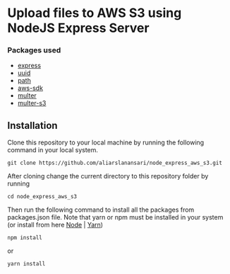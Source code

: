 # Upload files to AWS S3 using NodeJS Express Server

### Packages used

- [express](https://www.npmjs.com/package/express)
- [uuid](https://www.npmjs.com/package/uuid)
- [path](https://www.npmjs.com/package/path)
- [aws-sdk](https://www.npmjs.com/package/aws-sdk)
- [multer](https://www.npmjs.com/package/multer)
- [multer-s3](https://www.npmjs.com/package/multer-s3)

## Installation

Clone this repository to your local machine by running the following command in your local system.

```
git clone https://github.com/aliarslanansari/node_express_aws_s3.git
```

After cloning change the current directory to this repository folder by running

```
cd node_express_aws_s3
```

Then run the following command to install all the packages from packages.json file.
Note that yarn or npm must be installed in your system (or install from here [Node](https://nodejs.org/en/download/) | [Yarn](https://classic.yarnpkg.com/en/docs/install/))

```
npm install
```

or

```
yarn install
```
